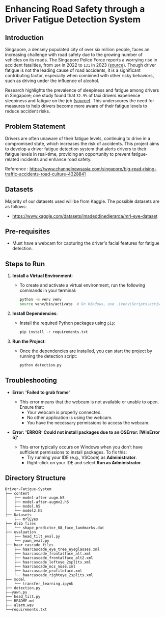 # Enhancing Road Safety through a Driver Fatigue Detection System

## Introduction
Singapore, a densely populated city of over six million people, faces an increasing challenge with road safety due to the growing number of vehicles on its roads. The Singapore Police Force reports a worrying rise in accident fatalities, from `104` in 2022 to `131` in 2023 ([source](https://www.police.gov.sg/-/media/D4435F72157942D3B323EE4A507D4CFB.ashx)). Though driver fatigue is not the leading cause of road accidents, it is a significant contributing factor, especially when combined with other risky behaviors, such as driving under the influence of alcohol.

Research highlights the prevalence of sleepiness and fatigue among drivers in Singapore; one study found that `32.9%` of taxi drivers experience sleepiness and fatigue on the job ([source](https://pmc.ncbi.nlm.nih.gov/articles/PMC4350472/)). This underscores the need for measures to help drivers become more aware of their fatigue levels to reduce accident risks.

## Problem Statement
Drivers are often unaware of their fatigue levels, continuing to drive in a compromised state, which increases the risk of accidents. This project aims to develop a driver fatigue detection system that alerts drivers to their fatigue levels in real-time, providing an opportunity to prevent fatigue-related incidents and enhance road safety.

Reference : https://www.channelnewsasia.com/singapore/big-read-rising-traffic-accidents-road-culture-4328841

## Datasets
Majority of our datasets used will be from Kaggle. The possible datasets are as follows:
- https://www.kaggle.com/datasets/imadeddinedjerarda/mrl-eye-dataset

## Pre-requisites
- Must have a webcam for capturing the driver's facial features for fatigue detection.

## Steps to Run

1. **Install a Virtual Environment**:
   - To create and activate a virtual environment, run the following commands in your terminal:
     ```bash
     python -m venv venv
     source venv/bin/activate  # On Windows, use .\venv\Scripts\activate
     ```

2. **Install Dependencies**:
   - Install the required Python packages using `pip`:
     ```bash
     pip install -r requirements.txt
     ```

3. **Run the Project**:
   - Once the dependencies are installed, you can start the project by running the detection script:
     ```bash
     python detection.py
     ```

## Troubleshooting

- **Error: 'Failed to grab frame'**
  - This error means that the webcam is not available or unable to open. Ensure that:
    - Your webcam is properly connected.
    - No other application is using the webcam.
    - You have the necessary permissions to access the webcam.
    
- **Error: 'ERROR: Could not install packages due to an OSError: [WinError 5]'**
  - This error typically occurs on Windows when you don't have sufficient permissions to install packages. To fix this:
    - Try running your IDE (e.g., VSCode) as **Administrator**.
    - Right-click on your IDE and select **Run as Administrator**.



## Directory Structure
```
Driver-Fatigue-System
├── content
│   ├── model-after-augm.h5
│   ├── model-after-augmv2.h5
│   ├── model.h5
│   └── model2.h5
├── Datasets
    ├── mrlEyes
├── dlib files
│   └── shape_predictor_68_face_landmarks.dat
├── evaluation
│   ├── head_tilt_eval.py
│   └── yawn_eval.py
├── haar cascade files
│   ├── haarcascade_eye_tree_eyeglasses.xml
│   ├── haarcascade_frontalface_alt.xml
│   ├── haarcascade_frontalface_alt2.xml
│   ├── haarcascade_lefteye_2splits.xml
│   ├── haarcascade_mcs_nose.xml
│   ├── haarcascade_profileface.xml
│   └── haarcascade_righteye_2splits.xml
├── model
│   └── transfer_learning.ipynb
├── detection.py
├──yawn.py 
├── head_tilt.py
├── README.md
├── alarm.wav
└──requirements.txt
```